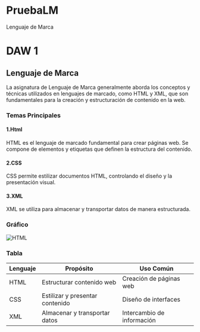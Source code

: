 # PruebaLM
Lenguaje de Marca
# DAW 1

## Lenguaje de Marca

La asignatura de Lenguaje de Marca generalmente aborda los conceptos y técnicas utilizados en lenguajes de marcado, como HTML y XML, que son fundamentales para la creación y estructuración de contenido en la web.

### Temas Principales

#### 1.Html
HTML es el lenguaje de marcado fundamental para crear páginas web. Se compone de elementos y etiquetas que definen la estructura del contenido.
#### 2.CSS
CSS permite estilizar documentos HTML, controlando el diseño y la presentación visual.
#### 3.XML
XML se utiliza para almacenar y transportar datos de manera estructurada.

### Gráfico

![HTML]([https://via.placeholder.com/600x400.png?text=Estructura+de+HTML](https://scontent-mad1-1.xx.fbcdn.net/v/t39.30808-6/292669042_385912556966634_6965719046033554156_n.png?_nc_cat=105&ccb=1-7&_nc_sid=6ee11a&_nc_ohc=eQyZ9hoBNDEQ7kNvgHJefW-&_nc_ht=scontent-mad1-1.xx&_nc_gid=AHvDemBu8PqTcGC-scm64pL&oh=00_AYBYWYRyh3Ap1wUozbHwaLgZaha3F-1j_Sorel1z-9bxmQ&oe=66F98C50))


### Tabla

| Lenguaje | Propósito                         | Uso Común                  |
|----------|-----------------------------------|---------------------------|
| HTML     | Estructurar contenido web        | Creación de páginas web    |
| CSS      | Estilizar y presentar contenido  | Diseño de interfaces       |
| XML      | Almacenar y transportar datos     | Intercambio de información |
